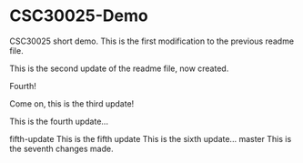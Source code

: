 # CSC30025-Demo
CSC30025 short demo.
This is the first modification to the previous readme file.

This is the second update of the readme file, now created.

Fourth!

Come on, this is the third update!

This is the fourth update...

fifth-update
This is the fifth update
This is the sixth update...
master
This is the seventh changes made.
